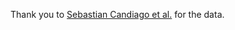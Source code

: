 Thank you to [Sebastian Candiago et al.](https://www.sciencedirect.com/science/article/pii/S2352340924003779) for the data.
